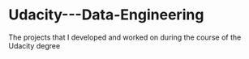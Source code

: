# Udacity---Data-Engineering
The projects that I developed and worked on during the course of the Udacity degree
